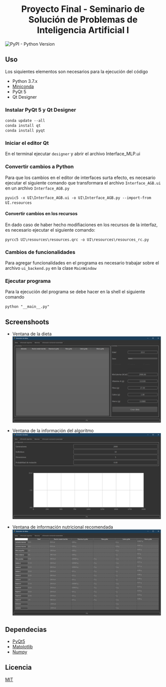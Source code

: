 # <center>Proyecto Final - Seminario de Solución de Problemas de Inteligencia Artificial I</center>
![PyPI - Python Version](https://img.shields.io/badge/python-3.5%20|%203.6%20|%203.7-blue)

## Uso
<p>Los siquientes elementos son necesarios para la ejecución del código</p>

+ Python 3.7.x
+ [Miniconda](https://docs.conda.io/en/latest/miniconda.html)
+ PyQt 5
+ Qt Designer

### Instalar PyQt 5 y Qt Designer

```
conda update --all
conda install qt
conda install pyqt
```

### Iniciar el editor Qt

En el terminal ejecutar `designer` y abrir el archivo Interface_MLP.ui

### Convertir cambios a Python

Para que los cambios en el editor de interfaces surta efecto, es necesario ejecutar el siguiente comando que transformara el archivo `Interface_AGB.ui` en un archivo `Interface_AGB.py`

```
pyuic5 -x UI\Interface_AGB.ui -o UI\Interface_AGB.py --import-from UI.resources
```

#### Convertir cambios en los recursos

En dado caso de haber hecho modifiaciones en los recursos de la interfaz, es necesario ejecutar el siguiente comando:

```
pyrcc5 UI\resources\resources.qrc -o UI\resources\resources_rc.py
```

### Cambios de funcionalidades

Para agregar funcionalidades en el programa es necesario trabajar sobre el archivo `ui_backend.py` en la clase `MainWindow`

### Ejecutar programa

Para la ejecución del programa se debe hacer en la shell el siguiente comando

```
python "__main__.py"
```

## Screenshoots

+ Ventana de la dieta
![Ventana de la dieta](img/v_dieta.png)

+ Ventana de la información del algoritmo
![Ventana de información del algoritmo](img/v_info_algo.png)

+ Ventana de información nutricional recomendada
![Ventana de información nutricional](img/v_info_nutri.png)


## Dependecias
+ [PyQt5](https://www.riverbankcomputing.com/static/Docs/PyQt5/)
+ [Matplotlib](https://matplotlib.org/)
+ [Numpy](https://numpy.org/)

## Licencia
[MIT](https://choosealicense.com/licenses/mit/)